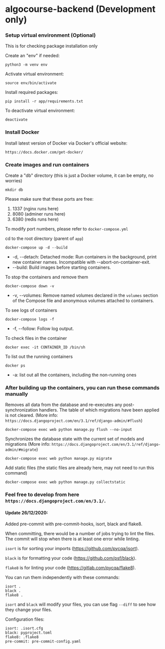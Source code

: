 # algocourse-backend (Development only)

### Setup virtual environment (Optional)
This is for checking package installation only

Create an "env" if needed:
```
python3 -m venv env
```

Activate virtual environment:
```
source env/bin/activate
```

Install required packages:
```
pip install -r app/requirements.txt
```

To deactivate virtual environment:
```
deactivate
```

### Install Docker
Install latest version of Docker via Docker's official website:
```
https://docs.docker.com/get-docker/
```

### Create images and run containers

Create a "db" directory (this is just a Docker volume, it can be empty, no worries)
```
mkdir db
```

Please make sure that these ports are free:
1. 1337 (nginx runs here)
2. 8080 (adminer runs here)
3. 6380 (redis runs here)

To modify port numbers, please refer to `docker-compose.yml`

cd to the root directory (parent of `app`)
```
docker-compose up -d --build
```
* -d, --detach: Detached mode: Run containers in the background, print new container names. Incompatible with --abort-on-container-exit.
* --build: Build images before starting containers.

To stop the containers and remove them
```
docker-compose down -v
```
* -v, --volumes: Remove named volumes declared in the `volumes` section of the Compose file and anonymous volumes attached to containers.

To see logs of containers
```
docker-compose logs -f
```
* -f, --follow: Follow log output.

To check files in the container
```
docker exec -it CONTAINER_ID /bin/sh
```

To list out the running containers
```
docker ps
```
* -a: list out all the containers, including the non-running ones

### After building up the containers, you can run these commands manually

Removes all data from the database and re-executes any post-synchronization handlers. The table of which migrations have been applied is not cleared. (More info: `https://docs.djangoproject.com/en/3.1/ref/django-admin/#flush`)
```
docker-compose exec web python manage.py flush --no-input
```

Synchronizes the database state with the current set of models and migrations (More info: `https://docs.djangoproject.com/en/3.1/ref/django-admin/#migrate`)
```
docker-compose exec web python manage.py migrate
```

Add static files (the static files are already here, may not need to run this command)
```
docker-compose exec web python manage.py collectstatic
```

### Feel free to develop from here `https://docs.djangoproject.com/en/3.1/`.

#### Update 26/12/2020:
Added pre-commit with pre-commit-hooks, isort, black and flake8.

When committing, there would be a number of jobs trying to lint the files. The commit will stop when there is at least one error while linting.

```isort``` is for sorting your imports (https://github.com/pycqa/isort).

```black``` is for formatting your code (https://github.com/psf/black).

```flake8``` is for linting your code (https://gitlab.com/pycqa/flake8).

You can run them independently with these commands:
```
isort .
black .
flake8 .
```

```isort``` and ```black``` will modify your files, you can use flag ```--diff``` to see how they change your files.

Configuration files:

```
isort: .isort.cfg
black: pyproject.toml
flake8: .flake8
pre-commit: pre-commit-config.yaml
```
